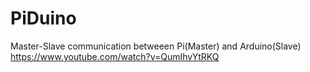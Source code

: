 # PiDuino

Master-Slave communication betweeen Pi(Master) and Arduino(Slave)
https://www.youtube.com/watch?v=QumIhvYtRKQ

